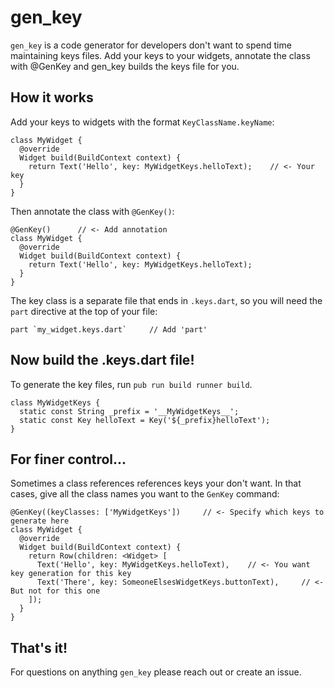 # gen_key

`gen_key` is a code generator for developers don't want to spend time maintaining keys files. Add your keys to your widgets, annotate the class with @GenKey and gen_key builds the keys file for you.

## How it works

Add your keys to widgets with the format `KeyClassName.keyName`:

    class MyWidget {
      @override
      Widget build(BuildContext context) {
        return Text('Hello', key: MyWidgetKeys.helloText);    // <- Your key
      }
    }

Then annotate the class with `@GenKey()`:

    @GenKey()      // <- Add annotation
    class MyWidget {
      @override
      Widget build(BuildContext context) {
        return Text('Hello', key: MyWidgetKeys.helloText);
      }
    }

The key class is a separate file that ends in `.keys.dart`, so you will need the `part` directive at the top of your file:

    part `my_widget.keys.dart`     // Add 'part'

## Now build the .keys.dart file!

To generate the key files, run `pub run build runner build`.

    class MyWidgetKeys {
      static const String _prefix = '__MyWidgetKeys__';
      static const Key helloText = Key('${_prefix}helloText');
    }

## For finer control...

Sometimes a class references references keys your don't want. In that cases, give all the class names you want to the `GenKey` command:

    @GenKey((keyClasses: ['MyWidgetKeys'])     // <- Specify which keys to generate here
    class MyWidget {
      @override
      Widget build(BuildContext context) {
        return Row(children: <Widget> [
          Text('Hello', key: MyWidgetKeys.helloText),    // <- You want key generation for this key
          Text('There', key: SomeoneElsesWidgetKeys.buttonText),     // <- But not for this one
        ]);
      }
    }

## That's it!

For questions on anything `gen_key` please reach out or create an issue.



